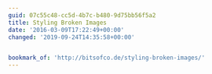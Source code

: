 ```yaml
---
guid: 07c55c48-cc5d-4b7c-b480-9d75bb56f5a2
title: Styling Broken Images
date: '2016-03-09T17:22:49+00:00'
changed: '2019-09-24T14:35:58+00:00'


bookmark_of: 'http://bitsofco.de/styling-broken-images/'
---
```




